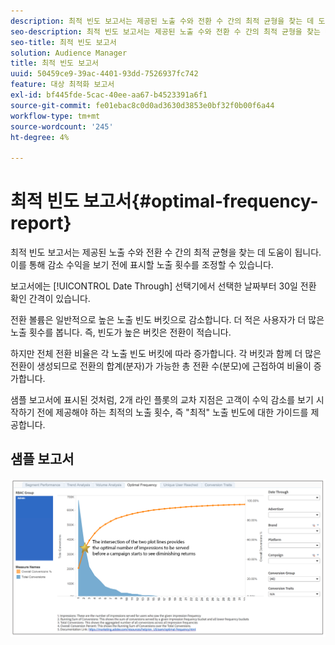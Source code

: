 ```yaml
---
description: 최적 빈도 보고서는 제공된 노출 수와 전환 수 간의 최적 균형을 찾는 데 도움이 됩니다. 이를 통해 감소 수익을 보기 전에 표시할 노출 횟수를 조정할 수 있습니다.
seo-description: 최적 빈도 보고서는 제공된 노출 수와 전환 수 간의 최적 균형을 찾는 데 도움이 됩니다. 이를 통해 감소 수익을 보기 전에 표시할 노출 횟수를 조정할 수 있습니다.
seo-title: 최적 빈도 보고서
solution: Audience Manager
title: 최적 빈도 보고서
uuid: 50459ce9-39ac-4401-93dd-7526937fc742
feature: 대상 최적화 보고서
exl-id: bf445fde-5cac-40ee-aa67-b4523391a6f1
source-git-commit: fe01ebac8c0d0ad3630d3853e0bf32f0b00f6a44
workflow-type: tm+mt
source-wordcount: '245'
ht-degree: 4%

---
```


# 최적 빈도 보고서{#optimal-frequency-report}

최적 빈도 보고서는 제공된 노출 수와 전환 수 간의 최적 균형을 찾는 데 도움이 됩니다. 이를 통해 감소 수익을 보기 전에 표시할 노출 횟수를 조정할 수 있습니다.

보고서에는 [!UICONTROL Date Through] 선택기에서 선택한 날짜부터 30일 전환 확인 간격이 있습니다.

전환 볼륨은 일반적으로 높은 노출 빈도 버킷으로 감소합니다. 더 적은 사용자가 더 많은 노출 횟수를 봅니다. 즉, 빈도가 높은 버킷은 전환이 적습니다.

하지만 전체 전환 비율은 각 노출 빈도 버킷에 따라 증가합니다. 각 버킷과 함께 더 많은 전환이 생성되므로 전환의 합계(분자)가 가능한 총 전환 수(분모)에 근접하여 비율이 증가합니다.

샘플 보고서에 표시된 것처럼, 2개 라인 플롯의 교차 지점은 고객이 수익 감소를 보기 시작하기 전에 제공해야 하는 최적의 노출 횟수, 즉 &quot;최적&quot; 노출 빈도에 대한 가이드를 제공합니다.

## 샘플 보고서

![최적 빈도](assets/optimal-frequency2.png)

